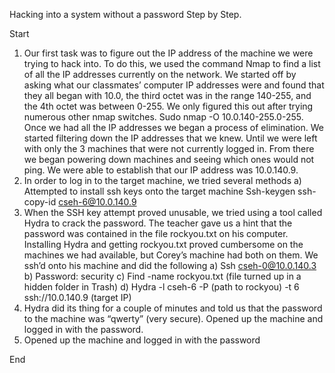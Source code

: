 Hacking into a system without a password Step by Step. 

Start
1) Our first task was to figure out the IP address of the machine we were trying to hack into. 
     To do this, we used the command Nmap to find a list of all the IP addresses currently on the network.
    We started off by asking what our classmates’ computer IP addresses were and found that they all began with 10.0, the third octet was in the range 140-255, and the 4th octet was between 0-255. We only figured this out after trying numerous other nmap switches.
          Sudo nmap -O 10.0.140-255.0-255.
    Once we had all the IP addresses we began a process of elimination. We started filtering down the IP addresses that we knew. Until we        were left with only the 3 machines that were not currently logged in. 
    From there we began powering down machines and seeing which ones would not ping. We were able to establish that our IP address was          10.0.140.9.
2) In order to log in to the target machine, we tried several methods
	a) Attempted to install ssh keys onto the target machine
				Ssh-keygen
			ssh-copy-id cseh-6@10.0.140.9
3) When the SSH key attempt proved unusable, we tried using a tool called Hydra to crack the password. The teacher gave us a hint that the password was contained in the file rockyou.txt on his computer. Installing Hydra and getting rockyou.txt proved cumbersome on the machines we had available, but Corey’s machine had both on them. We ssh’d onto his machine and did the following
	a) Ssh cseh-0@10.0.140.3
	b) Password: security
	c) Find -name rockyou.txt (file turned up in a hidden folder in Trash)
	d) Hydra -l cseh-6 -P (path to rockyou) -t 6 ssh://10.0.140.9 (target IP)
4) Hydra did its thing for a couple of minutes and told us that the password to the machine was “qwerty” (very secure). 
Opened up the machine and logged in with the password.
5) Opened up the machine and logged in with the password

End
